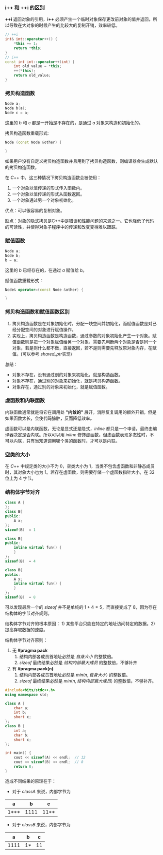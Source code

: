 ### i++ 和 ++i 的区别
**++i** 返回对象的引用，**i++** 必须产生一个临时对象保存更改前对象的值并返回，所以导致在大对象的时候产生的比较大的复制开销，效率较低。
```cpp
// ++i
int& int::operator++() {
	*this += 1;
	return *this;
}
// i++
const int int::operator++(int) {
	int old_value = *this;
	++(*this);
	return old_value;
}
```

### 拷贝构造函数
```cpp
Node a;
Node b(a);
Node c = a;
```
这里的 $b$ 和 $c$ 都是一开始是不存在的，是通过 $a$ 对象来构造和初始化的。

拷贝构造函数重载形式:
```cpp
Node (const Node &other) {	

}
```

如果用户没有自定义拷贝构造函数并且用到了拷贝构造函数，则编译器会生成默认的拷贝构造函数。

在 $C$++ 中，这三种情况下拷贝构造函数会被使用：
1. 一个对象以值传递的形式传入函数内。
2. 一个对象以值传递的形式从函数返回。
3. 一个对象通过另一个对象初始化。

优点：可以很容易的复制对象。

缺点：对象的隐式拷贝是C++中是错误和性能问题的来源之一。它也降低了代码的可读性，并使得对象子程序中的传递和改变变得难以跟踪。


### 赋值函数
```cpp
Node a;
Node b;
b = a;
```
这里的 $b$ 已经存在的，在通过 $a$ 赋值给 $b$。

赋值函数重载形式：
```cpp
Node& operator=(const Node &other) {

}
```

### 拷贝构造函数和赋值函数区别
1. 拷贝构造函数是在对象初始化时，分配一块空间并初始化，而赋值函数是对已经分配空间的对象进行赋值操作。
2. 实现上，拷贝构造函数是构造函数，通过参数的对象初始化产生一个对象。赋值函数则是把一个对象赋值给另一个对象，需要先判断两个对象是否是同一个对象，若是则什么都不做，直接返回，若不是则需要先释放原对象内存，在赋值。(可以参考 $shared\_ptr$实现)

总结：
- 对象不存在，没有通过别的对象来初始化，就是构造函数。
- 对象不存在，通过别的对象来初始化，就是拷贝构造函数。
- 对象存在，通过别的对象来初始化，就是赋值函数。

### 虚函数和内联函数
内联函数通常就是将它在调用处 **"内敛的"** 展开，消除反复调用的额外开销，但是如果函数太长，会使代码臃肿，反而降低效率。

虚函数可以是内联函数，无论是显式还是隐式，$inline$ 都只是一个申请，最终由编译器决定是否内联。所以可以用 $inline$ 修饰虚函数，但虚函数表现多态性时，不可以内联，只有当知道调用哪个类的函数时，才可以是内联。

### 空类的大小
在 $C$++ 中规定类的大小不为 $0$，空类大小为 $1$，当类不包含虚函数和非静态成员时，其对象大小也为 $1$。若存在虚函数，则需要存储一个虚函数指针大小，在 $32$ 位上为 $4$ 字节。

### 结构体字节对齐
```cpp
class A {
};
class B{
public:
	A x;
};
sizeof(B)  = 1

class B{
public:
	inline virtual fun() {
	}
};
sizeof(B)  = 4

class B{
public:
	A x;
	inline virtual fun() {
	}
};
sizeof(B)  = 8
```
可以发现最后一个的 $sizeof$ 并不是单纯的 $1+4=5$，而直接变成了 $8$，因为存在结构体的字节对齐规则。

结构体字节对齐的根本原因： $1)$ 某些平台只能在特定的地址访问特定的数据。$2)$ 提高存取数据的速度。

结构体字节对齐原则：
1. 无 **#pragma pack**
   1. 结构内部各成员首地址必然是 $自身大小$ 的整数倍。
   2. $sizeof$ 最终结果必然是 $结构内部最大成员$ 的整数倍，不够补齐
2. 有 **#pragma pack(n)**
   1. 结构内部各成员首地址必然是 $min(n, 自身大小)$ 的整数倍。
   2. $sizeof$ 最终结果必然是 $min(n, 结构内部最大成员)$ 的整数倍，不够补齐。

```cpp
#include<bits/stdc++.h>
using namespace std;

class A {
	char a;
	int b;
	short c;
};
class B {
    int a;
    char b;
    short c;
};

int main() {
    cout << sizeof(A) << endl;	// 12
    cout << sizeof(B) << endl;	// 8
    return 0;
}
```
造成不同结果的原理在于：
- 对于 $class A$ 来说，内部字节为

| a    | b    | c    |
| ---- | ---- | ---- |
| 1*** | 1111 | 11** |
- 对于 $class B$ 来说，内部字节为

| a    | b   | c   |
| ---- | --- | --- |
| 1111 | 1*  | 11  |
